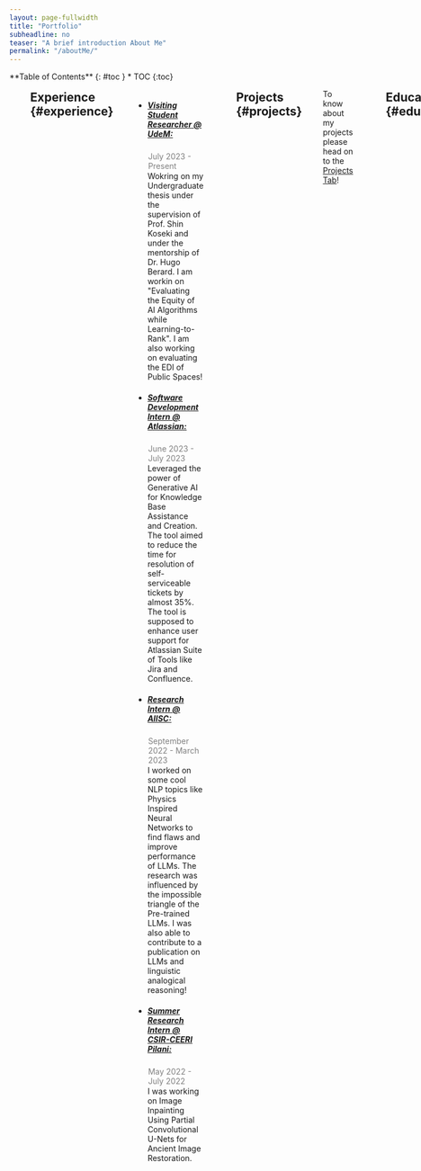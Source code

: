 ```yaml
---
layout: page-fullwidth
title: "Portfolio"
subheadline: no
teaser: "A brief introduction About Me"
permalink: "/aboutMe/"
---
```

<div class="row">
<div class="medium-4 medium-push-8 columns" markdown="1">
<div class="panel radius" markdown="1">
**Table of Contents**
{: #toc }
*  TOC
{:toc}
</div>
</div><!-- /.medium-4.columns -->



<div class="medium-8 medium-pull-4 columns" markdown="1">

___
## Experience {#experience}

<ul>

<li> <h5><u> Visiting Student Researcher @ UdeM:</u></h5> 
<p style="color: grey; margin: 1px;">July 2023 - Present</p>
Wokring on my Undergraduate thesis under the supervision of Prof. Shin Koseki and under the mentorship of Dr. Hugo Berard. I am workin on "Evaluating the Equity of AI Algorithms while Learning-to-Rank". I am also working on evaluating the EDI of Public Spaces!</li>

<li> <h5><u> Software Development Intern @ Atlassian:</u></h5> 
<p style="color: grey; margin: 1px;">June 2023 - July 2023</p>
Leveraged the power of Generative AI for Knowledge Base Assistance and Creation. The tool aimed to reduce the time for resolution of self-serviceable tickets by almost 35%. The tool is supposed to enhance user support for Atlassian Suite of Tools like Jira and Confluence.</li>

<li> <h5><u> Research Intern @ AIISC:</u></h5> 
<p style="color: grey; margin: 1px;">September 2022 - March 2023</p>
I worked on some cool NLP topics like Physics Inspired Neural Networks to find flaws and improve performance of LLMs. The research was influenced by the impossible triangle of the Pre-trained LLMs. I was also able to contribute to a publication on LLMs and linguistic analogical reasoning!</li>

<li> <h5><u> Summer Research Intern @ CSIR-CEERI Pilani:</u></h5> 
<p style="color: grey; margin: 1px;">May 2022 - July 2022</p>
I was working on Image Inpainting Using Partial Convolutional U-Nets for Ancient Image Restoration.</li>
</ul>

---
## Projects   {#projects}

To know about my projects please head on to the [Projects Tab](/projects/)!

---
## Education {#education}

<ul>
<li> <h5><u> BITS Pilani, Goa Campus (Goa, India):</u></h5> 
<h6>B.E.Computer Science with a minor in Data Science</h6>
<p style="color: grey; margin: 2px;">2020 - Present (Expected 2024)</p>
</li>

<li> <h5><u> Late P.B. Jog Junior College of Science and Commerce (Maharashtra, India):</u></h5> 
<h6>Maharashtra State Board of Higher Secondary Education (HSC)</h6>
<p style="color: grey; margin: 2px;">2019 - 2020</p>
</li>

<li> <h5><u> A.V.E.M.H.S (Maharashtra, India):</u></h5> 
<h6>Maharashtra State Board of Secondary Education (SSC)</h6>
<p style="color: grey; margin: 2px;">2017 - 2018</p>
</li>

</ul>

---
## Positions of Responsibilities {#PORs}

<ul>

<li> <h5><u> Treasurer and Publicity & Design Head</u></h5> 
<h6>Nirmaan Goa Chapter</h6>
<p style="color: grey; margin: 2px;">March 2022 - April 2023</p>
</li>

</ul>

---
## Certifications {#certi}

<ul>

<li> <h5><u> Building Transfomer-Based Natural Language Processing Applications</u></h5> 
<h6>Nvidia Deep Learning Institute</h6>
<!-- <p style="color: grey; margin: 2px;">March 2022-Present</p> -->
Learnt about ONNX and TensorRT models for optimized GPU training of a language model based on BERT feature extractor and used it for different NLP tasks.
</li>

</ul>

---
## Volunteer Experience {#VExp}

<ul>

<li>
<p style="color: grey; margin: 2px;">December 2021 - May 2022</p> 
<p> Mentored juniors through the <i>Academic Assistance Program 2021-2022</i> for the course Engineering Graphics </p> 
</li>

<li>
<p style="color: grey; margin: 2px;">November 2020 - April 2022</p>
<p> Tutoring and mentoring students from 5<sup>th</sup> standard from the urban slums near our university campus </p>
</li>

</ul>

---
## Teaching Experience {#TExp}

<ul>

<li>
<h6> CS F211 - Data Structures and Algorithms </h6>
<p style="color: grey; margin: 2px;">January 2023 - Present</p>
</li>


<li>
<h6> CS F214 - Logic in Computer Science </h6>
<p style="color: grey; margin: 2px;">July 2022 - December 2022</p>
</li>

</ul>

---
## Technological Proficiency {#TProf}

<ul>

<li>
<emp><b> Programming Languages: </b></emp> Python | C++ / C | Java | SQL 
</li>

<li>
<emp><b> Python Modules: </b></emp> TensorFlow | Keras | PyTorch | PyTorch Lightning | Scikit-learn | Numpy | Matplotlib | BeautifulSoup | PIL-Image | OpenCV
</li>

<li>
<emp><b> Software: </b></emp> MATLAB
</li>

<li>
<emp><b> Operating Systems: </b></emp> Windows | Linux (Ubuntu) | MacOS (Unix)
</li>

</ul>

---
## Awards {#awards}

<ul>
<li> 
    <p style="color: grey; margin: 2px;"> July 2023 </p>
    <p>MITACS Globalink Research Fellowship - One of the top 10% applicants to be selected for fully funded research internship in partner Canadian Institutes</p>
</li>

<li> 
    <p style="color: grey; margin: 2px;">2021</p>
    <p>First Place on private Leader board in ML Hackathon during CTE TechWeekend 2021 amongst all majors and years.</p>
</li>

<li>
    <p style="color: grey; margin: 2px;">August 2017</p> 
    <p>I was part of a 7 student team from India at the first Asien-Pazifik-Deutscholympiade (APDO) (Asia Pacific German Language Olympics) organised by GOETHE-INSTITUT</p>
</li>

</ul>

---
## Relevant Electives Completed {#subjects}

<p>
Machine Learning (BITS F464) | Deep Learning (CS F425) | Foundations of Data Science(CS F320) | Applied Statistical Methods(MATH F432) | Operating Systems(CS F372) | Theory of Computation(CS F351) | Computer Networks (CS F303) | Compiler Construction (CS F363) | Computer Architecture(CS F342) | Design and Analysis of Algorithms (CS F364) | Principles of Programming Languages(CS F301) | Data Structures & Algorithms(CS F211) | Logic in Computer Science(CS  F214) | Database Systems(CS F212) | Object Oriented Programming(CS F213) | Discrete Structures for Computer Science(CS F222) | Microprocessors and Interfacing(CS F241) | Digital Design(CS F215)
</p>


</div><!--/.medium-8.columns-->
</div><!-- /.row -->


<style>
    h2{
        margin: 1rem;
    }
</style>